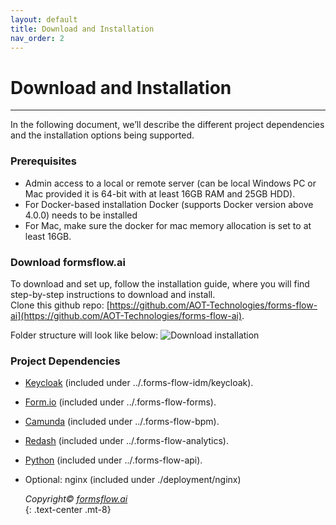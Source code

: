 ```yaml
---
layout: default
title: Download and Installation
nav_order: 2
---
```


# Download and Installation
----
In the following document, we’ll describe the different project dependencies and the installation options being supported.

### Prerequisites
 - Admin access to a local or remote server (can be local Windows PC or Mac provided it is 64-bit with at least 16GB RAM and 25GB HDD).
 - For Docker-based installation Docker (supports Docker version above 4.0.0) needs to be installed
 - For Mac, make sure the docker for mac memory allocation is set to at least 16GB.

### Download formsflow.ai
 To download and set up, follow the installation guide, where you will find step-by-step instructions to download and install.  
 Clone this github repo: [https://github.com/AOT-Technologies/forms-flow-ai](https://github.com/AOT-Technologies/forms-flow-ai).



Folder structure will look like below:
![Download installation]( ...)  

### Project Dependencies
- [Keycloak](https://www.keycloak.org/) (included under ../.forms-flow-idm/keycloak).
- [Form.io](https://www.form.io/opensource) (included under ../.forms-flow-forms).
- [Camunda](https://camunda.com/) (included under ../.forms-flow-bpm).
- [Redash](https://redash.io/) (included under ../.forms-flow-analytics).
- [Python](https://www.python.org/) (included under ../.forms-flow-api).
- Optional: nginx (included under ./deployment/nginx)  

    
  *Copyright© [formsflow.ai](https://formsflow.ai/)*   
  {: .text-center .mt-8}